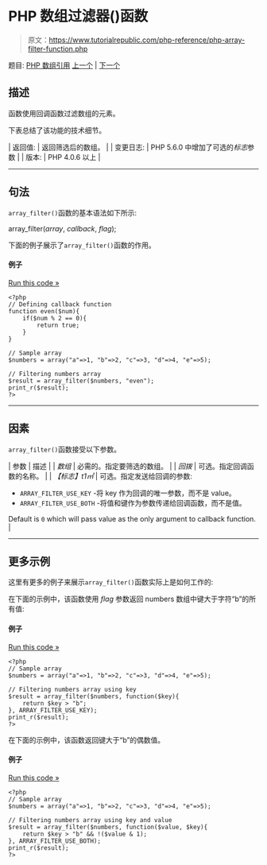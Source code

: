 # PHP 数组过滤器()函数

> 原文：<https://www.tutorialrepublic.com/php-reference/php-array-filter-function.php>

题目: [PHP 数组引用](php-array-functions.php) [上一个](php-array-fill-keys-function.php) | [下一个](php-array-flip-function.php)

## 描述

函数使用回调函数过滤数组的元素。

下表总结了该功能的技术细节。

| 返回值: | 返回筛选后的数组。 |
| 变更日志: | PHP 5.6.0 中增加了可选的*标志*参数 |
| 版本: | PHP 4.0.6 以上 |

* * *

## 句法

`array_filter()`函数的基本语法如下所示:

array_filter(*array*, *callback*, *flag*);

下面的例子展示了`array_filter()`函数的作用。

#### 例子

[Run this code »](../codelab.php?topic=php&file=filter-the-values-of-an-array "Run this code to view the output")

```
<?php
// Defining callback function
function even($num){
    if($num % 2 == 0){
        return true;
    }
}

// Sample array
$numbers = array("a"=>1, "b"=>2, "c"=>3, "d"=>4, "e"=>5);

// Filtering numbers array
$result = array_filter($numbers, "even");
print_r($result);
?>
```

* * *

## 因素

`array_filter()`函数接受以下参数。

| 参数 | 描述 |
| *数组* | 必需的。指定要筛选的数组。 |
| *回拨* | 可选。指定回调函数的名称。 |
| *【标志】t1㎡* | 可选。指定发送给回调的参数:

*   `ARRAY_FILTER_USE_KEY` -将 key 作为回调的唯一参数，而不是 value。
*   `ARRAY_FILTER_USE_BOTH` -将值和键作为参数传递给回调函数，而不是值。

Default is `0` which will pass value as the only argument to callback function. |

* * *

## 更多示例

这里有更多的例子来展示`array_filter()`函数实际上是如何工作的:

在下面的示例中，该函数使用 *flag* 参数返回 numbers 数组中键大于字符“b”的所有值:

#### 例子

[Run this code »](../codelab.php?topic=php&file=filter-the-values-of-an-array-using-keys "Run this code to view the output")

```
<?php
// Sample array
$numbers = array("a"=>1, "b"=>2, "c"=>3, "d"=>4, "e"=>5);

// Filtering numbers array using key
$result = array_filter($numbers, function($key){
    return $key > "b";
}, ARRAY_FILTER_USE_KEY);
print_r($result);
?>
```

在下面的示例中，该函数返回键大于“b”的偶数值。

#### 例子

[Run this code »](../codelab.php?topic=php&file=filter-the-values-of-an-array-using-both-keys-and-values "Run this code to view the output")

```
<?php
// Sample array
$numbers = array("a"=>1, "b"=>2, "c"=>3, "d"=>4, "e"=>5);

// Filtering numbers array using key and value
$result = array_filter($numbers, function($value, $key){
    return $key > "b" && !($value & 1);
}, ARRAY_FILTER_USE_BOTH);
print_r($result);
?>
```